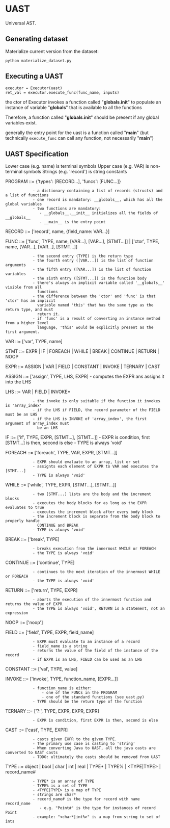 # UAST

Universal AST.

## Generating dataset

Materialize current version from the dataset:

    python materialize_dataset.py


## Executing a UAST

    executor = Executor(uast)
    ret_val = executor.execute_func(func_name, inputs)

the ctor of Executor invokes a function called "__globals__.__init__" to populate an
instance of variable "__globals__" that is available to all the functions

Therefore, a function called "__globals__.__init__" should be present if any global variables exist.

generally the entry point for the uast is a function called "__main__" (but technically
`execute_func` can call any function, not necessarily "__main__")


## UAST Specification

Lower case (e.g. name) is terminal symbols
Upper case (e.g. VAR) is non-terminal symbols
Strings (e.g. 'record') is string constants



PROGRAM     ::= {'types': [RECORD...], 'funcs': [FUNC...]}

                - a dictionary containing a list of records (structs) and a list of functions
                - one record is mandatory: __globals__, which has all the global variables
                - two functions are mandatory:
                   - __globals__.__init__ initializes all the fields of __globals__
                   - __main__ is the entry point

RECORD      ::= ['record', name, {field_name: VAR...}]

FUNC        ::= ['func', TYPE, name, [VAR...], [VAR...], [STMT...]]
              | ['ctor', TYPE, name, [VAR...], [VAR...], [STMT...]]
              
                - the second entry (TYPE) is the return type
                - the fourth entry ([VAR...]) is the list of function arguments
                - the fifth entry ([VAR...]) is the list of function variables
                - the sixth entry ([STMT...]) is the function body
                - there's always an implicit variable called '__globals__' visible from all
                  functions
                - the difference between the 'ctor' and 'func' is that 'ctor' has an implicit
                  variable named 'this' that has the same type as the return type, and must
                  return it.
                - if 'func' is a result of converting an instance method from a higher level
                  language, 'this' would be explicitly present as the first argument.

VAR         ::= ['var', TYPE, name]

STMT        ::= EXPR | IF | FOREACH | WHILE | BREAK | CONTINUE | RETURN | NOOP

EXPR        ::= ASSIGN | VAR | FIELD | CONSTANT | INVOKE | TERNARY | CAST

ASSIGN      ::= ['assign', TYPE, LHS, EXPR]
                - computes the EXPR ans assigns it into the LHS

LHS         ::= VAR | FIELD | INVOKE*

                - the invoke is only suitable if the function it invokes is 'array_index'
                - if the LHS if FIELD, the record parameter of the FIELD must be an LHS
                - if the LHS is INVOKE of 'array_index', the first argument of array_index must
                  be an LHS

IF          ::= ['if', TYPE, EXPR, [STMT...], [STMT...]]
                - EXPR is condition, first [STMT...] is then, second is else
                - TYPE is always 'void'

FOREACH     ::= ['foreach', TYPE, VAR, EXPR, [STMT...]]

                - EXPR should evaluate to an array, list or set
                - assignts each element of EXPR to VAR and executes the [STMT...]
                - TYPE is always 'void'

WHILE       ::= ['while', TYPE, EXPR, [STMT...], [STMT...]]

                - two [STMT...] lists are the body and the increment blocks
                - executes the body blocks for as long as the EXPR evaluates to true
                - executes the increment block after every body block
                - the increment block is separate from the body block to properly handle
                  CONTINUE and BREAK
                - TYPE is always 'void'

BREAK       ::= ['break', TYPE]

                - breaks execution from the innermost WHILE or FOREACH
                - the TYPE is always 'void'

CONTINUE    ::= ['continue', TYPE]

                - continues to the next iteration of the innermost WHILE or FOREACH
                - the TYPE is always 'void'

RETURN      ::= ['return', TYPE, EXPR]

                - aborts the execution of the innermost function and returns the value of EXPR
                - the TYPE is always 'void', RETURN is a statement, not an expression

NOOP        ::= ['noop']

FIELD       ::= ['field', TYPE, EXPR, field_name]

                - EXPR must evaluate to an instance of a record
                - field_name is a string
                - returns the value of the field of the instance of the record
                - if EXPR is an LHS, FIELD can be used as an LHS

CONSTANT    ::= ['val', TYPE, value]

INVOKE      ::= ['invoke', TYPE, function_name, [EXPR...]]

                - function_name is either:
                    - one of the FUNCs in the PROGRAM
                    - one of the standard functions (see uast.py)
                - TYPE should be the return type of the function

TERNARY     ::= ['?:', TYPE, EXPR, EXPR, EXPR]

                - EXPR is condition, first EXPR is then, second is else

CAST        ::= ['cast', TYPE, EXPR]

                - casts given EXPR to the given TYPE.
                - The primary use case is casting to 'string'
                - When converting Java to UAST, all the java casts are converted to UAST casts
                - TODO: ultimately the casts should be removed from UAST

TYPE        ::= object | bool | char | int | real | TYPE* | TYPE% | <TYPE|TYPE> | record_name#

                - TYPE* is an array of TYPE
                - TYPE% is a set of TYPE
                - <TYPE|TYPE> is a map of TYPE
                - strings are char*
                - record_name# is the type for record with name record_name
                   - e.g. "Point#" is the type for instances of record Point
                - example: "<char*|int%>" is a map from string to set of ints

